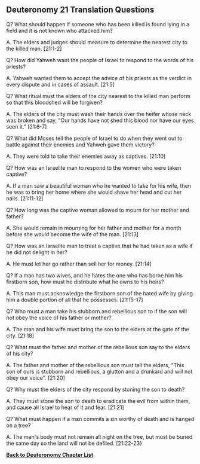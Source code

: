 ## Deuteronomy 21 Translation Questions ##

Q? What should happen if someone who has been killed is found lying in a field and it is not known who attacked him?

A. The elders and judges should measure to determine the nearest city to the killed man. [21:1-2]

Q? How did Yahweh want the people of Israel to respond to the words of his priests?

A. Yahweh wanted them to accept the advice of his priests as the verdict in every dispute and in cases of assault. [21:5]

Q? What ritual must the elders of the city nearest to the killed man perform so that this bloodshed will be forgiven?

A. The elders of the city must wash their hands over the heifer whose neck was broken and say, "Our hands have not shed this blood nor have our eyes seen it." [21:6-7]

Q? What did Moses tell the people of Israel to do when they went out to battle against their enemies and Yahweh gave them victory?

A. They were told to take their enemies away as captives. [21:10]

Q? How was an Israelite man to respond to the women who were taken captive?

A. If a man saw a beautiful woman who he wanted to take for his wife, then he was to bring her home where she would shave her head and cut her nails. [21:11-12]

Q? How long was the captive woman allowed to mourn for her mother and father?

A. She would remain in mourning for her father and mother for a month before she would become the wife of the man. [21:13]

Q? How was an Israelite man to treat a captive that he had taken as a wife if he did not delight in her?

A. He must let her go rather than sell her for money. [21:14]

Q? If a man has two wives, and he hates the one who has borne him his firstborn son, how must he distribute what he owns to his heirs?

A. This man must acknowledge the firstborn son of the hated wife by giving him a double portion of all that he possesses. [21:15-17]

Q? Who must a man take his stubborn and rebellious son to if the son will not obey the voice of his father or mother?

A. The man and his wife must bring the son to the elders at the gate of the city. [21:18]

Q? What must the father and mother of the rebellious son say to the elders of his city?

A. The father and mother of the rebellious son must tell the elders, "This son of ours is stubborn and rebellious, a glutton and a drunkard and will not obey our voice". [21:20]

Q? Why must the elders of the city respond by stoning the son to death?

A. They must stone the son to death to eradicate the evil from within them, and cause all Israel to hear of it and fear. [21:21]

Q? What must happen if a man commits a sin worthy of death and is hanged on a tree?

A. The man's body must not remain all night on the tree, but must be buried the same day so the land will not be defiled. [21:22-23}

__[Back to Deuteronomy Chapter List](./)__

